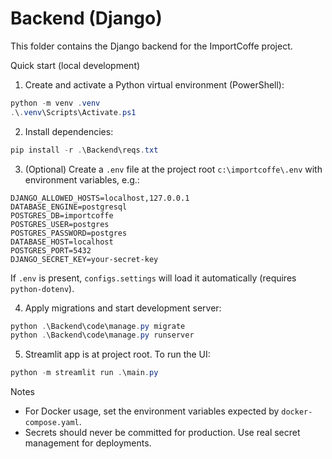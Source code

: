 # Backend (Django)

This folder contains the Django backend for the ImportCoffe project.

Quick start (local development)

1. Create and activate a Python virtual environment (PowerShell):

```powershell
python -m venv .venv
.\.venv\Scripts\Activate.ps1
```

2. Install dependencies:

```powershell
pip install -r .\Backend\reqs.txt
```

3. (Optional) Create a `.env` file at the project root `c:\importcoffe\.env` with environment variables, e.g.:

```text
DJANGO_ALLOWED_HOSTS=localhost,127.0.0.1
DATABASE_ENGINE=postgresql
POSTGRES_DB=importcoffe
POSTGRES_USER=postgres
POSTGRES_PASSWORD=postgres
DATABASE_HOST=localhost
POSTGRES_PORT=5432
DJANGO_SECRET_KEY=your-secret-key
```

If `.env` is present, `configs.settings` will load it automatically (requires `python-dotenv`).

4. Apply migrations and start development server:

```powershell
python .\Backend\code\manage.py migrate
python .\Backend\code\manage.py runserver
```

5. Streamlit app is at project root. To run the UI:

```powershell
python -m streamlit run .\main.py
```

Notes
- For Docker usage, set the environment variables expected by `docker-compose.yaml`.
- Secrets should never be committed for production. Use real secret management for deployments.
